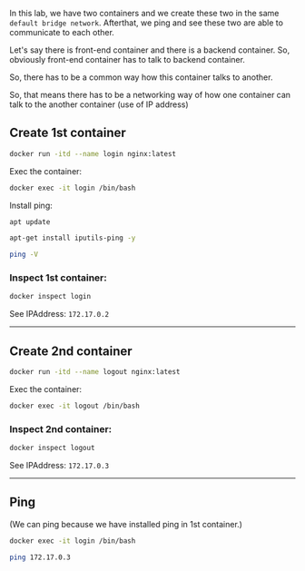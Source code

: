 In this lab, we have two containers and we create these two in the same `default bridge network`. Afterthat, we ping and see these two are able to communicate to each other.


Let's say there is front-end container
and there is a backend container. So, obviously front-end container has to talk to backend container. 

So, there has to be a common way how this container talks to another.

So, that means there has to be a networking way of how one container can talk to the another container (use of IP address)


## Create 1st container

```bash
docker run -itd --name login nginx:latest
```

Exec the container:

```bash
docker exec -it login /bin/bash
```

Install ping:

```bash
apt update

apt-get install iputils-ping -y 

ping -V
```


### Inspect 1st container:
```bash
docker inspect login
```

See IPAddress: `172.17.0.2`


---


## Create 2nd container

```bash
docker run -itd --name logout nginx:latest
```

Exec the container:
```bash
docker exec -it logout /bin/bash
```


### Inspect 2nd container:
```bash
docker inspect logout 
```
See IPAddress: `172.17.0.3`


---

## Ping

(We can ping because we have installed ping in 1st container.)

```bash
docker exec -it login /bin/bash
```
```bash
ping 172.17.0.3
```




